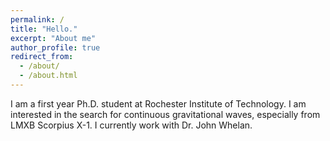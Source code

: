 ```yaml
---
permalink: /
title: "Hello."
excerpt: "About me"
author_profile: true
redirect_from: 
  - /about/
  - /about.html
---
```


I am a first year Ph.D. student at Rochester Institute of Technology. I am interested in the search for continuous gravitational waves, especially from LMXB Scorpius X-1. I currently work with Dr. John Whelan.


